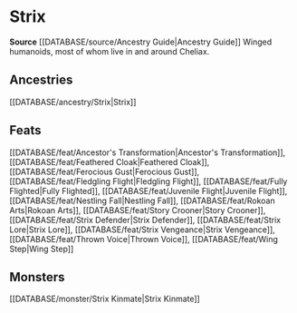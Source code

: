 ﻿---
id: '342'
name: Strix
rarity: Common
rus_type_level: null
source: '[[DATABASE/source/Ancestry Guide|Ancestry Guide]]'
trait:
- Strix
type: Trait

---
# Strix

**Source** [[DATABASE/source/Ancestry Guide|Ancestry Guide]] 
Winged humanoids, most of whom live in and around Cheliax.

## Ancestries

[[DATABASE/ancestry/Strix|Strix]]

## Feats

[[DATABASE/feat/Ancestor's Transformation|Ancestor's Transformation]], [[DATABASE/feat/Feathered Cloak|Feathered Cloak]], [[DATABASE/feat/Ferocious Gust|Ferocious Gust]], [[DATABASE/feat/Fledgling Flight|Fledgling Flight]], [[DATABASE/feat/Fully Flighted|Fully Flighted]], [[DATABASE/feat/Juvenile Flight|Juvenile Flight]], [[DATABASE/feat/Nestling Fall|Nestling Fall]], [[DATABASE/feat/Rokoan Arts|Rokoan Arts]], [[DATABASE/feat/Story Crooner|Story Crooner]], [[DATABASE/feat/Strix Defender|Strix Defender]], [[DATABASE/feat/Strix Lore|Strix Lore]], [[DATABASE/feat/Strix Vengeance|Strix Vengeance]], [[DATABASE/feat/Thrown Voice|Thrown Voice]], [[DATABASE/feat/Wing Step|Wing Step]]

## Monsters

[[DATABASE/monster/Strix Kinmate|Strix Kinmate]]